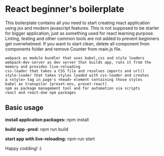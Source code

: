 # React beginner's boilerplate

This boilerplate contains all you need to start creating react application using jsx and modern javascript features.
This is not supposed to be starter for bigger application, just as something used for react learning purpose.
Linting, testing and other common tools are not added to prevent beginners get overwhelmed.
If you want to start clean, delete all component from components folder and remove Counter from main.js file.

```
webpack as module bundler that uses babel,css and style loaders
webpack-dev-server as dev server that builds app, runs it from the memory and provides live-reloading
css-loader that takes a CSS file and resolves imports and url() 
style-loader that takes styles loaded with css-loader and creates 
a <style> tag in page's <head> element containing those styles
babel as transpiler [preset-env, preset-react]
npm as package management tool and for automation via scripts
react and react-dom npm packages
```

## Basic usage
**install application packages:** npm install

**build app -prod:** npm run build

**start app with live-reloading:** npm run start

Happy codding! :)
